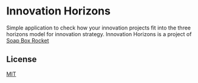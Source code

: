 # Innovation Horizons
Simple application to check how your innovation projects fit into the three horizons model for innovation strategy. Innovation Horizons is a project of [Soap Box Rocket](http://www.soapboxrocket.com/)

## License

[MIT](https://github.com/SoapBoxRocket/InnovationHorizons/blob/master/LICENSE)
